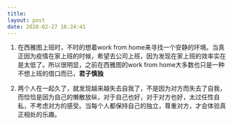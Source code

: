 ```yaml
---
title: 
layout: post
date: 2020-02-27 16:24:41
---
```


1. 在西雅图上班时，不时的想着work from home来寻找一个安静的环境。当真正因为疫情在家上班的时候，希望去公司上班，因为发现在家上班的效率实在是太低了。所以很明显，之前在西雅图的work from home大多数也只是一种不想上班的借口而已，**君子慎独**

2. 两个人在一起久了，就发现越来越失去自我了，不是因为对方而失去了自我，而恰恰是因为自己的懒散放纵，对于自己也好，对于对方也好，太过任性自私，不考虑对方的感受。当每个人都保持自己的独立，尊重对方，才会体验真正相处的乐趣。